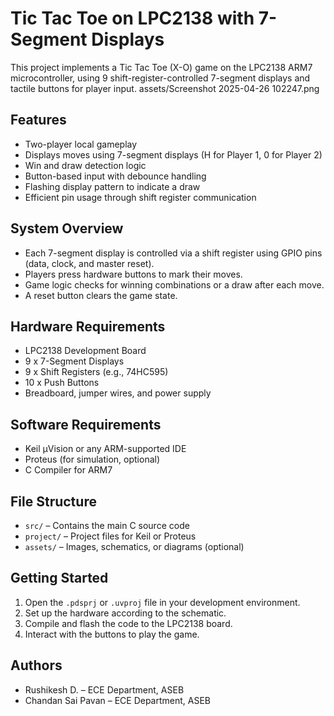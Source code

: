 # Tic Tac Toe on LPC2138 with 7-Segment Displays

This project implements a Tic Tac Toe (X-O) game on the LPC2138 ARM7 microcontroller, using 9 shift-register-controlled 7-segment displays and tactile buttons for player input.
assets/Screenshot 2025-04-26 102247.png

## Features

- Two-player local gameplay
- Displays moves using 7-segment displays (H for Player 1, 0 for Player 2)
- Win and draw detection logic
- Button-based input with debounce handling
- Flashing display pattern to indicate a draw
- Efficient pin usage through shift register communication

## System Overview

- Each 7-segment display is controlled via a shift register using GPIO pins (data, clock, and master reset).
- Players press hardware buttons to mark their moves.
- Game logic checks for winning combinations or a draw after each move.
- A reset button clears the game state.

## Hardware Requirements

- LPC2138 Development Board
- 9 x 7-Segment Displays
- 9 x Shift Registers (e.g., 74HC595)
- 10 x Push Buttons
- Breadboard, jumper wires, and power supply

## Software Requirements

- Keil µVision or any ARM-supported IDE
- Proteus (for simulation, optional)
- C Compiler for ARM7

## File Structure

- `src/` – Contains the main C source code
- `project/` – Project files for Keil or Proteus
- `assets/` – Images, schematics, or diagrams (optional)

## Getting Started

1. Open the `.pdsprj` or `.uvproj` file in your development environment.
2. Set up the hardware according to the schematic.
3. Compile and flash the code to the LPC2138 board.
4. Interact with the buttons to play the game.

## Authors

- Rushikesh D. – ECE Department, ASEB
- Chandan Sai Pavan – ECE Department, ASEB


